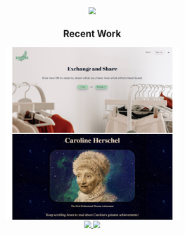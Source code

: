 <div align='center'>
   <img src="https://media.giphy.com/media/uMTyymkLjRQ8ribNNP/giphy.gif" width=220/>
   <h2> Recent Work </h2>
   </div>
   
  <div align=center>
  <img src="reloved.JPEG" height=195 width=395/>
  <img src="tribute.JPEG" height=195 width=395 />
  </div>

  <div align=center>
    <a href="https://github.com/sandiskolarczyk/ReLoved">
      <img src="https://github-readme-stats.vercel.app/api/pin/?username=sandiskolarczyk&repo=ReLoved&theme=outrun">
    </a>
    <a href="https://github.com/sandiskolarczyk/Tribute-Page">
     <img src="https://github-readme-stats.vercel.app/api/pin/?username=sandiskolarczyk&repo=Tribute-Page&theme=outrun">
    </a>
  </div>
